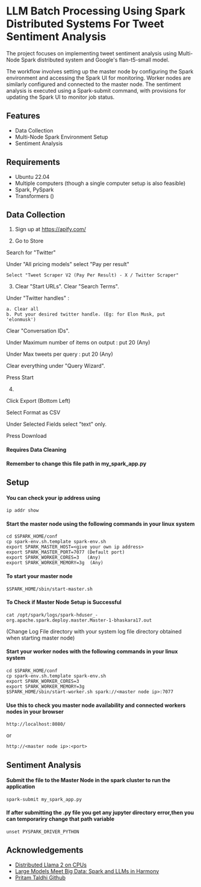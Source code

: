 
# LLM Batch Processing Using Spark Distributed Systems For Tweet Sentiment Analysis

The project focuses on implementing tweet sentiment analysis using Multi-Node Spark distributed system and Google's flan-t5-small model.

The workflow involves setting up the master node by configuring the Spark environment and accessing the Spark UI for monitoring. Worker nodes are similarly configured and connected to the master node. The sentiment analysis is executed using a Spark-submit command, with provisions for updating the Spark UI to monitor job status.




## Features

- Data Collection
- Multi-Node Spark Environment Setup
- Sentiment Analysis


## Requirements

- Ubuntu 22.04
- Multiple computers (though a single computer setup is also feasible)
- Spark, PySpark
- Transformers ()
## Data Collection

1. Sign up at https://apify.com/

2. Go to Store

Search for "Twitter"

Under "All pricing models" select "Pay per result"

    Select "Tweet Scraper V2 (Pay Per Result) - X / Twitter Scraper"

3. Clear "Start URLs".
Clear "Search Terms".

Under "Twitter handles" : 
            
    a. Clear all
	b. Put your desired twitter handle. (Eg: for Elon Musk, put 'elonmusk')
			  
Clear "Conversation IDs".

Under Maximum number of items on output : put 20 (Any)

Under Max tweets per query : put 20 (Any)

Clear everything under "Query Wizard".

Press Start

4.

Click Export (Bottom Left)

Select Format as CSV

Under Selected Fields select "text" only.

Press Download

#### Requires Data Cleaning
#### Remember to change this file path in my_spark_app.py
## Setup

#### You can check your ip address using 
    ip addr show
#### Start the master node using the following commands in your linux system

    cd $SPARK_HOME/conf
    cp spark-env.sh.template spark-env.sh
    export SPARK_MASTER_HOST=<give your own ip address>
    export SPARK_MASTER_PORT=7077 (Default port)
    export SPARK_WORKER_CORES=3   (Any)
    export SPARK_WORKER_MEMORY=3g  (Any)
#### To start your master node
    $SPARK_HOME/sbin/start-master.sh
#### To Check if Master Node Setup is Successful
    cat /opt/spark/logs/spark-hduser_-org.apache.spark.deploy.master.Master-1-bhaskara17.out
(Change Log File directory with your system log file directory obtained when starting master node)
#### Start your worker nodes with the following commands in your linux system
    cd $SPARK_HOME/conf
    cp spark-env.sh.template spark-env.sh
    export SPARK_WORKER_CORES=3
    export SPARK_WORKER_MEMORY=3g
    $SPARK_HOME/sbin/start-worker.sh spark://<master node ip>:7077
#### Use this to check you master node availability and connected workers nodes in your browser
    http://localhost:8080/
or

    http://<master node ip>:<port>

## Sentiment Analysis

#### Submit the file to the Master Node in the  spark cluster to run the application 
    spark-submit my_spark_app.py
#### If after submitting the .py file you get any jupyter directory error,then you can temporariry change that path variable
    unset PYSPARK_DRIVER_PYTHON


## Acknowledgements

 - [Distributed Llama 2 on CPUs](https://towardsdatascience.com/distributed-llama-2-on-cpus-via-llama-cpp-pyspark-65736e9f466d)
 - [Large Models Meet Big Data: Spark and LLMs in Harmony](https://towardsdatascience.com/large-models-meet-big-data-spark-and-llms-in-harmony-5e2976b69b62)
 - [Pritam Taldhi Github](https://github.com/Taldhi/Spark-ML-with-distributive-computing)
